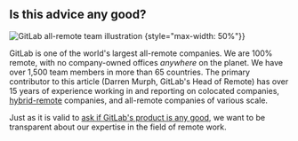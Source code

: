 ## Is this advice any good?

![GitLab all-remote team illustration](/images/all-remote/gitlab-com-all-remote-1280x270.png)
{style="max-width: 50%"}}

GitLab is one of the world's largest all-remote companies. We are 100% remote, with no company-owned offices *anywhere* on the planet. We have over 1,500 team members in more than 65 countries. The primary contributor to this article (Darren Murph, GitLab's Head of Remote) has over 15 years of experience working in and reporting on colocated companies, [hybrid-remote](/handbook/company/culture/all-remote/hybrid-remote/) companies, and all-remote companies of various scale.

Just as it is valid to [ask if GitLab's product is any good](https://about.gitlab.com/why-gitlab/), we want to be transparent about our expertise in the field of remote work.
